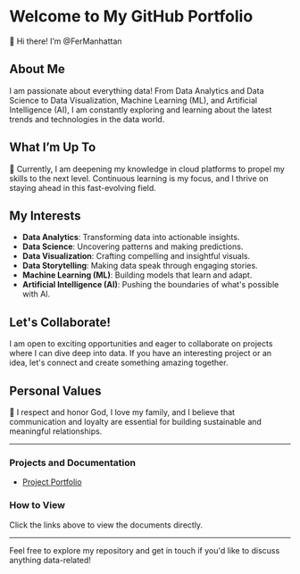 # Welcome to My GitHub Portfolio

👋 Hi there! I’m @FerManhattan

## About Me
I am passionate about everything data! From Data Analytics and Data Science to Data Visualization, Machine Learning (ML), and Artificial Intelligence (AI), I am constantly exploring and learning about the latest trends and technologies in the data world.

## What I’m Up To
🌱 Currently, I am deepening my knowledge in cloud platforms to propel my skills to the next level. Continuous learning is my focus, and I thrive on staying ahead in this fast-evolving field.

## My Interests
- **Data Analytics**: Transforming data into actionable insights.
- **Data Science**: Uncovering patterns and making predictions.
- **Data Visualization**: Crafting compelling and insightful visuals.
- **Data Storytelling**: Making data speak through engaging stories.
- **Machine Learning (ML)**: Building models that learn and adapt.
- **Artificial Intelligence (AI)**: Pushing the boundaries of what's possible with AI.

## Let's Collaborate!
 I am open to exciting opportunities and eager to collaborate on projects where I can dive deep into data. If you have an interesting project or an idea, let's connect and create something amazing together.

## Personal Values
💞 I respect and honor God, I love my family, and I believe that communication and loyalty are essential for building sustainable and meaningful relationships.

---

### Projects and Documentation

- [Project Portfolio](https://github.com/FerManhattan/DataTales/blob/main/Project_Portfolio_Fernando_Tapia.pdf)

### How to View
Click the links above to view the documents directly. 

---
Feel free to explore my repository and get in touch if you'd like to discuss anything data-related!

<!---
FerManhattan/FerManhattan is a ✨ special ✨ repository because its `README.md` (this file) appears on your GitHub profile.
You can click the Preview link to take a look at your changes.
--->

